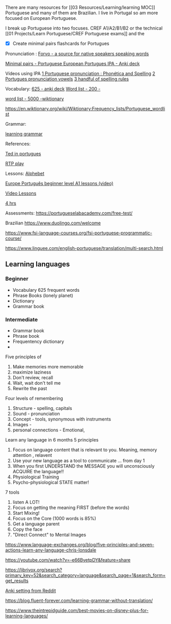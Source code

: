 
There are many resources for [[03 Resources/Learning/learning MOC]] Portuguese and many of them are Brazilian. I live in Portugal so am more focused on European Portuguese.

I break up Portuguese into two focuses. CREF A1/A2/B1/B2 or the technical [[01 Projects/Learn Portuguese/CREF  Portuguese exams]] and the 

- [x] Create minimal pairs flashcards for Portugues


Pronunciation :
[Forvo  - a source for native speakers speaking words](https://forvo.com/)

[Minimal pairs - Portuguese ](https://european-portuguese.info/minimalpairs)
[European Portugues IPA  - Anki deck](https://ankiweb.net/shared/info/134448670)

Vídeos using IPA 
[1 Portuguese pronunciation : Phonética and Spelling](https://youtu.be/a6p2Y2a_4Mc)
[2 Portugues pronunciation vowels](https://youtu.be/q4mZAd9nqJc)
[3 handful of spelling rules](https://youtu.be/0aq2cAUzL2o)

Vocabulary:
[625 - anki deck](https://youtu.be/0aq2cAUzL2o)
[Word list - 200 - ](https://lexiteria.com/word_frequency/portuguese_eu_word_frequency_list.html)

[word list - 5000 -wiktionary ](https://en.wiktionary.org/wiki/Wiktionary:Frequency_lists/Portuguese_wordlist)

https://en.wiktionary.org/wiki/Wiktionary:Frequency_lists/Portuguese_wordlist


Grammar:

[learning grammar ](https://blog.fluent-forever.com/learning-grammar-without-translation/)

References:


[Ted in portugues ](https://www.ted.com/talks?language=pt&sort=newest)

[RTP play](https://www.rtp.pt/play/)

Lessons:
[Alphebet ](https://youtu.be/uFFLKi4kMuA)

[Europe Português beginner level A1 lessons (video)](https://youtube.com/playlist?list=PLeen1bOqKBKTQFKuR_Tupo7IkkK_tGm1S)

[Video Lessons](https://youtube.com/playlist?list=PL798E43B657A12CEE)

[4 hrs](https://youtu.be/6A-_ej2ag74 )

Assessments:
https://portugueselabacademy.com/free-test/


Brazilian
https://www.duolingo.com/welcome

https://www.fsi-language-courses.org/fsi-portuguese-programmatic-course/

https://www.linguee.com/english-portuguese/translation/multi-search.html

## Learning languages

### Beginner
 - Vocabulary 625 frequent words
 - Phrase Books (lonely planet)
 - Dictionary 
 - Grammar book

### Intermediate 
 - Grammar book
 - Phrase book
 - Frequentency dictionary 
 - 

Five principles of 
1. Make memories more memorable
2. maximize laziness
3. Don't review, recall
4. Wait, wait don't tell me
5. Rewrite the past

Four levels of remembering
1. Structure - spelling, capitals  
2. Sound - pronunciation 
3. Concept - tools, synonymous with instruments
4. Images - 
5. personal connections - Emotional,  

Learn any language in 6 months
5 principles
1. Focus on language content that is relevant to you. Meaning, memory attention , relavent 
2. Use your new language as a tool to communicate ... from day 1
3. When you first UNDERSTAND the MESSAGE you will unconsciously ACQUIRE the language!!
4. Physiological Training
5. Psycho-physiological STATE matter!

7 tools
1. listen A LOT!
2. Focus on getting the meaning FIRST (before the words)
3. Start Mixing!
4. Focus on the Core (1000 words is 85%)
5. Get a language parent
6. Copy the face
7. "Direct Connect" to Mental Images

https://www.language-exchanges.org/blog/five-principles-and-seven-actions-learn-any-language-chris-lonsdale

https://youtube.com/watch?v=-e66ByetpDY&feature=share

https://librivox.org/search?primary_key=52&search_category=language&search_page=1&search_form=get_results

[Anki setting from Reddit ](https://www.reddit.com/r/LearnJapanese/comments/6ry1zq/enhance_your_flashcarding_experience_dramatically/?utm_source=share&utm_medium=ios_app&utm_name=iossmf)

https://blog.fluent-forever.com/learning-grammar-without-translation/


https://www.theintrepidguide.com/best-movies-on-disney-plus-for-learning-languages/